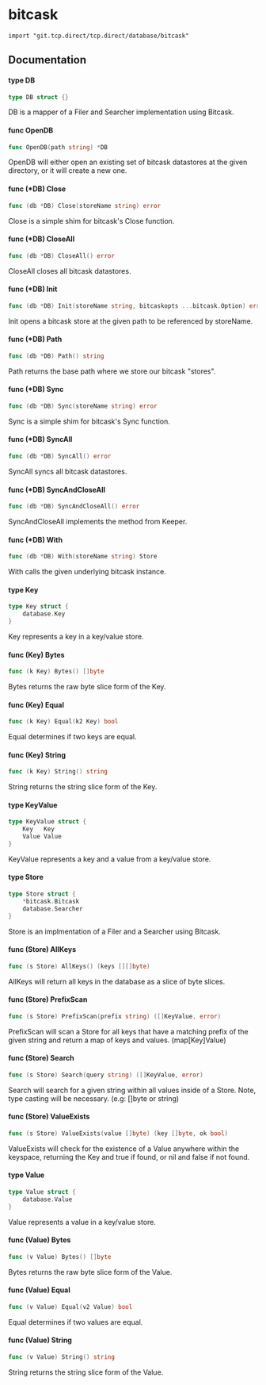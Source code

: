 # bitcask

`import "git.tcp.direct/tcp.direct/database/bitcask"`

## Documentation

#### type DB

```go
type DB struct {}
```

DB is a mapper of a Filer and Searcher implementation using Bitcask.

#### func  OpenDB

```go
func OpenDB(path string) *DB
```
OpenDB will either open an existing set of bitcask datastores at the given
directory, or it will create a new one.

#### func (*DB) Close

```go
func (db *DB) Close(storeName string) error
```
Close is a simple shim for bitcask's Close function.

#### func (*DB) CloseAll

```go
func (db *DB) CloseAll() error
```
CloseAll closes all bitcask datastores.

#### func (*DB) Init

```go
func (db *DB) Init(storeName string, bitcaskopts ...bitcask.Option) error
```
Init opens a bitcask store at the given path to be referenced by storeName.

#### func (*DB) Path

```go
func (db *DB) Path() string
```
Path returns the base path where we store our bitcask "stores".

#### func (*DB) Sync

```go
func (db *DB) Sync(storeName string) error
```
Sync is a simple shim for bitcask's Sync function.

#### func (*DB) SyncAll

```go
func (db *DB) SyncAll() error
```
SyncAll syncs all bitcask datastores.

#### func (*DB) SyncAndCloseAll

```go
func (db *DB) SyncAndCloseAll() error
```
SyncAndCloseAll implements the method from Keeper.

#### func (*DB) With

```go
func (db *DB) With(storeName string) Store
```
With calls the given underlying bitcask instance.

#### type Key

```go
type Key struct {
	database.Key
}
```

Key represents a key in a key/value store.

#### func (Key) Bytes

```go
func (k Key) Bytes() []byte
```
Bytes returns the raw byte slice form of the Key.

#### func (Key) Equal

```go
func (k Key) Equal(k2 Key) bool
```
Equal determines if two keys are equal.

#### func (Key) String

```go
func (k Key) String() string
```
String returns the string slice form of the Key.

#### type KeyValue

```go
type KeyValue struct {
	Key   Key
	Value Value
}
```

KeyValue represents a key and a value from a key/value store.

#### type Store

```go
type Store struct {
	*bitcask.Bitcask
	database.Searcher
}
```

Store is an implmentation of a Filer and a Searcher using Bitcask.

#### func (Store) AllKeys

```go
func (s Store) AllKeys() (keys [][]byte)
```
AllKeys will return all keys in the database as a slice of byte slices.

#### func (Store) PrefixScan

```go
func (s Store) PrefixScan(prefix string) ([]KeyValue, error)
```
PrefixScan will scan a Store for all keys that have a matching prefix of the
given string and return a map of keys and values. (map[Key]Value)

#### func (Store) Search

```go
func (s Store) Search(query string) ([]KeyValue, error)
```
Search will search for a given string within all values inside of a Store. Note,
type casting will be necessary. (e.g: []byte or string)

#### func (Store) ValueExists

```go
func (s Store) ValueExists(value []byte) (key []byte, ok bool)
```
ValueExists will check for the existence of a Value anywhere within the
keyspace, returning the Key and true if found, or nil and false if not found.

#### type Value

```go
type Value struct {
	database.Value
}
```

Value represents a value in a key/value store.

#### func (Value) Bytes

```go
func (v Value) Bytes() []byte
```
Bytes returns the raw byte slice form of the Value.

#### func (Value) Equal

```go
func (v Value) Equal(v2 Value) bool
```
Equal determines if two values are equal.

#### func (Value) String

```go
func (v Value) String() string
```
String returns the string slice form of the Value.
